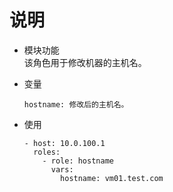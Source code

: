 # 说明
* 模块功能  
    该角色用于修改机器的主机名。

* 变量
    ```text
    hostname: 修改后的主机名。
    ```

* 使用
    ```text
    - host: 10.0.100.1
      roles:
        - role: hostname
          vars:
            hostname: vm01.test.com
    ```